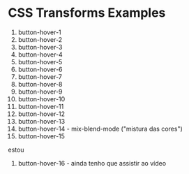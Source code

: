 # CSS Transforms Examples

1. button-hover-1
1. button-hover-2
1. button-hover-3
1. button-hover-4
1. button-hover-5
1. button-hover-6
1. button-hover-7
1. button-hover-8
1. button-hover-9
1. button-hover-10
1. button-hover-11
1. button-hover-12
1. button-hover-13
1. button-hover-14 - mix-blend-mode ("mistura das cores")
1. button-hover-15

estou
1. button-hover-16 - ainda tenho que assistir ao vídeo